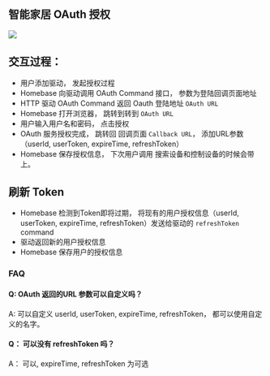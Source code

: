 ## 智能家居 OAuth 授权

![](https://s.rokidcdn.com/homebase/upload/rJsJRvPCl.jpg)

## 交互过程：

- 用户添加驱动， 发起授权过程
- Homebase 向驱动调用 OAuth Command 接口， 参数为登陆回调页面地址
- HTTP 驱动 OAuth Command 返回 Oauth 登陆地址 `OAuth URL`
- Homebase 打开浏览器， 跳转到转到 `OAuth URL`
- 用户输入用户名和密码， 点击授权
- OAuth 服务授权完成， 跳转回 回调页面 `Callback URL`， 添加URL参数 （userId, userToken, expireTime, refreshToken）
- Homebase 保存授权信息， 下次用户调用 搜索设备和控制设备的时候会带上。


## 刷新 Token
- Homebase 检测到Token即将过期， 将现有的用户授权信息（userId, userToken, expireTime, refreshToken）发送给驱动的 `refreshToken` command
- 驱动返回新的用户授权信息
- Homebase 保存用户的授权信息

### FAQ

#### Q: OAuth 返回的URL 参数可以自定义吗？

A: 可以自定义 userId, userToken, expireTime, refreshToken， 都可以使用自定义的名字。


#### Q： 可以没有 refreshToken 吗？

A： 可以, expireTime, refreshToken 为可选
